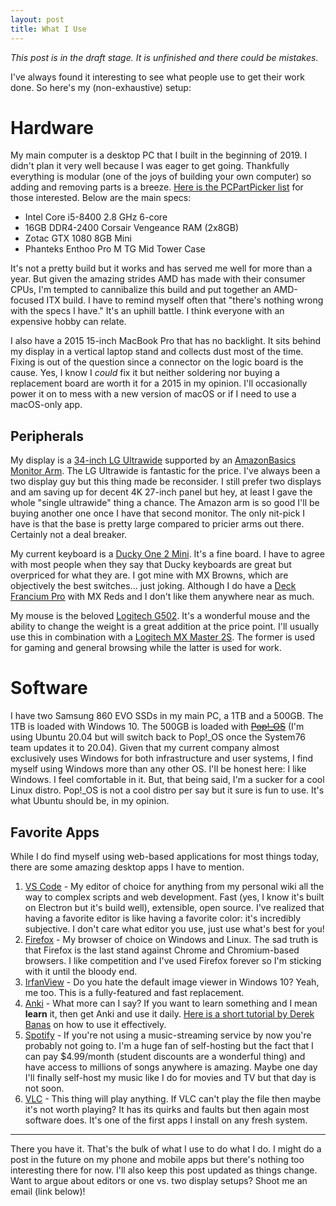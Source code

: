 ```yaml
---
layout: post
title: What I Use
---
```

*This post is in the draft stage. It is unfinished and there could be mistakes.*

I've always found it interesting to see what people use to get their work done. So here's my (non-exhaustive) setup:

# Hardware
My main computer is a desktop PC that I built in the beginning of 2019. I didn't plan it very well because I was eager to get going. Thankfully everything is modular (one of the joys of building your own computer) so adding and removing parts is a breeze. [Here is the PCPartPicker list](https://pcpartpicker.com/list/TtwvYH) for those interested. Below are the main specs:

- Intel Core i5-8400 2.8 GHz 6-core
- 16GB DDR4-2400 Corsair Vengeance RAM (2x8GB)
- Zotac GTX 1080 8GB Mini
- Phanteks Enthoo Pro M TG Mid Tower Case

It's not a pretty build but it works and has served me well for more than a year. But given the amazing strides AMD has made with their consumer CPUs, I'm tempted to cannibalize this build and put together an AMD-focused ITX build. I have to remind myself often that "there's nothing wrong with the specs I have." It's an uphill battle. I think everyone with an expensive hobby can relate.

I also have a 2015 15-inch MacBook Pro that has no backlight. It sits behind my display in a vertical laptop stand and collects dust most of the time. Fixing is out of the question since a connector on the logic board is the cause. Yes, I know I *could* fix it but neither soldering nor buying a replacement board are worth it for a 2015 in my opinion. I'll occasionally power it on to mess with a new version of macOS or if I need to use a macOS-only app.

## Peripherals
My display is a [34-inch LG Ultrawide](https://www.lg.com/us/monitors/lg-34WK650-W-ultrawide-monitor) supported by an [AmazonBasics Monitor Arm](https://www.amazon.com/gp/product/B00MIBN16O/). The LG Ultrawide is fantastic for the price. I've always been a two display guy but this thing made be reconsider. I still prefer two displays and am saving up for decent 4K 27-inch panel but hey, at least I gave the whole "single ultrawide" thing a chance. The Amazon arm is so good I'll be buying another one once I have that second monitor. The only nit-pick I have is that the base is pretty large compared to pricier arms out there. Certainly not a deal breaker.

My current keyboard is a [Ducky One 2 Mini](https://mechanicalkeyboards.com/shop/index.php?l=product_detail&p=4322). It's a fine board. I have to agree with most people when they say that Ducky keyboards are great but overpriced for what they are. I got mine with MX Browns, which are objectively the best switches... just joking. Although I do have a [Deck Francium Pro](https://mechanicalkeyboards.com/shop/index.php?l=product_detail&p=3701) with MX Reds and I don't like them anywhere near as much.

My mouse is the beloved [Logitech G502](https://www.amazon.com/gp/product/B019OB663A/). It's a wonderful mouse and the ability to change the weight is a great addition at the price point. I'll usually use this in combination with a [Logitech MX Master 2S](https://www.amazon.com/gp/product/B071YZJ1G1/). The former is used for gaming and general browsing while the latter is used for work.

# Software
I have two Samsung 860 EVO SSDs in my main PC, a 1TB and a 500GB. The 1TB is loaded with Windows 10. The 500GB is loaded with ~~[Pop!_OS](https://system76.com/pop)~~ (I'm using Ubuntu 20.04 but will switch back to Pop!_OS once the System76 team updates it to 20.04). Given that my current company almost exclusively uses Windows for both infrastructure and user systems, I find myself using Windows more than any other OS. I'll be honest here: I like Windows. I feel comfortable in it. But, that being said, I'm a sucker for a cool Linux distro. Pop!_OS is not a cool distro per say but it sure is fun to use. It's what Ubuntu should be, in my opinion.

## Favorite Apps
While I do find myself using web-based applications for most things today, there are some amazing desktop apps I have to mention.
1. [VS Code](https://code.visualstudio.com/) - My editor of choice for anything from my personal wiki all the way to complex scripts and web development. Fast (yes, I know it's built on Electron but it's build well), extensible, open source. I've realized that having a favorite editor is like having a favorite color: it's incredibly subjective. I don't care what editor you use, just use what's best for you!
2. [Firefox](https://www.mozilla.org/en-US/firefox/new/) - My browser of choice on Windows and Linux. The sad truth is that Firefox is the last stand against Chrome and Chromium-based browsers. I like competition and I've used Firefox forever so I'm sticking with it until the bloody end.
3. [IrfanView](https://www.irfanview.com/) - Do you hate the default image viewer in Windows 10? Yeah, me too. This is a fully-featured and fast replacement.
4. [Anki](https://apps.ankiweb.net/) - What more can I say? If you want to learn something and I mean **learn** it, then get Anki and use it daily. [Here is a short tutorial by Derek Banas](https://www.youtube.com/watch?v=5urUZUWoTLo) on how to use it effectively.
5. [Spotify](https://www.spotify.com/us/) - If you're not using a music-streaming service by now you're probably not going to. I'm a huge fan of self-hosting but the fact that I can pay $4.99/month (student discounts are a wonderful thing) and have access to millions of songs anywhere is amazing. Maybe one day I'll finally self-host my music like I do for movies and TV but that day is not soon.
6. [VLC](https://www.videolan.org/vlc/index.html) - This thing will play anything. If VLC can't play the file then maybe it's not worth playing? It has its quirks and faults but then again most software does. It's one of the first apps I install on any fresh system.

---
There you have it. That's the bulk of what I use to do what I do. I might do a post in the future on my phone and mobile apps but there's nothing too interesting there for now. I'll also keep this post updated as things change. Want to argue about editors or one vs. two display setups? Shoot me an email (link below)!


